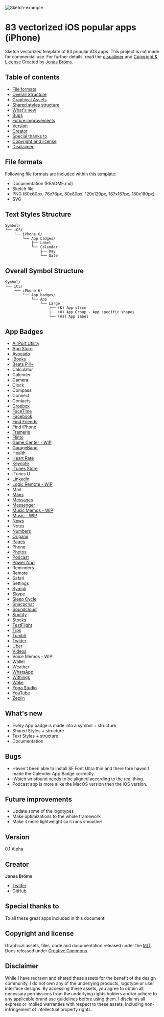 ![Sketch-example](images/header.jpg)
# 83 vectorized iOS popular apps (iPhone)
Sketch vectorized template of 83 popular iOS apps. This project is not made for commercial use. For further details, read the [discalimer](#discalimer) and [Copyright & License](#copyright-and-license)
Created by [Jonas Bröms](https://twitter.com/jonasbroms).

## Table of contents
* [File formats](#file-formats)
* [Overall Structure](#overall-structure)
* [Graphical Assets](#graphical-assets)
* [Shared styles structure](#shared-styles-structure)
* [What's new](#whats-new)
* [Bugs](#bugs)
* [Future improvements](#future-improvements)
* [Version](#version)
* [Creator](#creator)
* [Special thanks to](#special-thanks-to)
* [Copyright and license](#copyright-and-license)
* [Disclaimer](#disclaimer)

## File formats
Following file formats are included within this template:
* Documentation (README.md)
* Sketch file
* PNG (60x60px, 76x76px, 80x80px, 120x120px, 167x167px, 180x180px)
* SVG

## Text Styles Structure
```
Symbol/
└── iOS/
    └── iPhone 6/
        └── App badges/
            ├── Label
            └── Calendar
                ├── Day
                └── Date
```

## Overall Symbol Structure
```
Symbol/
└── iOS/
    └── iPhone 6/
        └── App badges/
            └── App
                └── Large
                    ├── (K) App slice
                    ├── (O) App Group - App specific shapes
                    └── (Aa) App label
```

## App Badges
* [AirPort Utility](https://itunes.apple.com/us/app/airport-utility/id427276530?mt=8)
* [App Store](https://www.apple.com/appstore)
* [Avocado](http://avocode.com/)
* [iBooks](http://www.apple.com/ibooks/)
* [Beats Pill+](https://itunes.apple.com/us/app/beats-pill+/id1005829608?mt=8)
* Calculator
* Calender
* Camera
* Clock
* Compass
* Connect
* Contacts
* [Dropbox](https://itunes.apple.com/us/app/dropbox/id327630330?mt=8)
* [FaceTime](http://www.apple.com/ios/facetime/)
* [Facebook](https://itunes.apple.com/en/app/facebook/id284882215?mt=8)
* [Find Friends](https://itunes.apple.com/en/app/find-my-friends/id466122094?mt=8)
* [Find iPhone](https://itunes.apple.com/en/app/find-my-iphone/id376101648?mt=8)
* [Framerjs](http://framerjs.com/)
* [Flinto](https://www.flinto.com/mac)
* [Game Center - WIP](https://developer.apple.com/game-center/)
* [GarageBand](https://itunes.apple.com/en/app/garageband/id408709785?mt=8)
* [Health](http://www.apple.com/ios/health/)
* [Heart Rate](https://itunes.apple.com/us/app/sleep-cycle-heart-rate/id813503318?mt=8)
* [Keynote](http://www.apple.com/ios/keynote/)
* [iTunes Store](https://itunes.apple.com/en/app/apple-store/id375380948?mt=8)
* iTunes U
* [LinkedIn](https://itunes.apple.com/en/app/linkedin/id288429040?mt=8)
* [Logic Remote - WIP](https://itunes.apple.com/us/app/logic-remote/id638394624?mt=8)
* Mail
* [Maps](http://www.apple.com/ios/maps/)
* [Messages](http://www.apple.com/ios/messages/)
* [Messenger](https://itunes.apple.com/us/app/messenger/id454638411?mt=8)
* [Music Memos - WIP](http://www.apple.com/music-memos/)
* [Music - WIP](http://www.apple.com/music/)
* [News](http://www.apple.com/news/)
* Notes
* [Numbers](http://www.apple.com/ios/numbers/)
* [Origami](https://itunes.apple.com/us/app/origami-live-design-prototyping/id942636206?mt=8)
* [Pages](http://www.apple.com/ios/pages/)
* Phone
* [Photos](http://www.apple.com/ios/photos/)
* [Podcast](https://www.apple.com/support/ios/podcasts/)
* [Power Nap](https://itunes.apple.com/us/app/sleep-cycle-power-nap/id813493308?mt=8)
* Reminders
* Remote
* Safari
* Settings
* [Sympli](https://sympli.io/)
* [Skype](https://itunes.apple.com/en/app/skype-for-iphone/id304878510?mt=8)
* [Sleep Cycle](https://itunes.apple.com/en/app/sleep-cycle-alarm-clock/id320606217?mt=8)
* [Snacpchat](https://itunes.apple.com/en/app/snapchat/id447188370?mt=8)
* [Soundcloud](https://itunes.apple.com/us/app/soundcloud-music-audio/id336353151?mt=8)
* [Spotify](https://itunes.apple.com/cy/app/spotify-music/id324684580?mt=8)
* Stocks
* [TestFlight](https://itunes.apple.com/cy/app/testflight/id899247664?mt=8)
* [Tips](https://tips.apple.com/en-us/ios/iphone)
* [Tumblr](https://itunes.apple.com/us/app/tumblr/id305343404?mt=8)
* [Twitter](https://itunes.apple.com/en/app/twitter/id333903271?mt=8)
* [Uber](https://itunes.apple.com/us/app/uber/id368677368?mt=8)
* [Videos](http://www.apple.com/ios/videos/)
* Voice Memos - WIP
* Wallet
* Weather
* [WhatsApp](https://itunes.apple.com/cy/app/whatsapp-messenger/id310633997?mt=8)
* [Withings](https://itunes.apple.com/us/app/health-mate-steps-tracker/id542701020?mt=8)
* [Wake](https://wake.io/)
* [Yoga Studio](https://itunes.apple.com/us/app/yoga-studio/id567767430?mt=8)
* [YouTube](https://itunes.apple.com/cy/app/youtube/id544007664?mt=8)
* [Zeplin](https://zeplin.io/)

## What's new
* Every App badge is made into a symbol + structure
* Shared Styles + structure
* Text Styles + structure
* Documentation

## Bugs
* Haven't been able to install SF Font Ultra thin and there fore haven't made the Calender App Badge correctly.
* iWatch wristband needs to be aligned according to the real thing.
* Podcast app is more alike the MacOS version then the iOS version.

## Future improvements
* Update some of the logotypes
* Make optimizations to the whole framework
* Make it more lightweight so it runs smoother

## Version
0.1 Alpha

## Creator
**Jonas Bröms**
* [Twitter](https://twitter.com/jonasbroms)
* [GitHub](https://github.com/bromso)

## Special thanks to
To all these great apps included in this document!

## Copyright and license
Graphical assets, files, code and documentation released under the [MIT](). Docs released under [Creative Commons](https://creativecommons.org/licenses/by/3.0/).

## Disclaimer
While I have redrawn and shared these assets for the benefit of the design community, I do not own any of the underlying products, logotype or user interface designs. By accessing these assets, you agree to obtain all necessary permissions from the underlying rights holders and/or adhere to any applicable brand use guidelines before using them. I disclaims all express or implied warranties with respect to these assets, including non-infringement of intellectual property rights.
